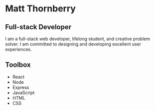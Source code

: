 # Matt Thornberry

## Full-stack Developer

I am a full-stack web developer, lifelong student, and creative problem solver. I am committed to designing and developing excellent user experiences.

## Toolbox

- React
- Node
- Express
- JavaScript
- HTML
- CSS
